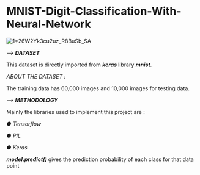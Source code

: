 # MNIST-Digit-Classification-With-Neural-Network

![1*26W2Yk3cu2uz_R8BuSb_SA](https://user-images.githubusercontent.com/71970250/188484671-6da39968-e62b-40bf-adda-34aab0466361.png)

--> <b> <i> DATASET </i> </b>

This dataset is directly imported from <b> <i> keras </i> </b> library <b> <i> mnist.</i> </b>

<i> ABOUT THE DATASET : </i>

The training data has 60,000 images and 10,000 images for testing data.

--> <b> <i> METHODOLOGY </i> </b>

Mainly the libraries used to implement this project are :
<i>

● Tensorflow

● PIL

● Keras
</i>

<b> <i> model.predict() </i> </b> gives the prediction probability of each class for that data point
